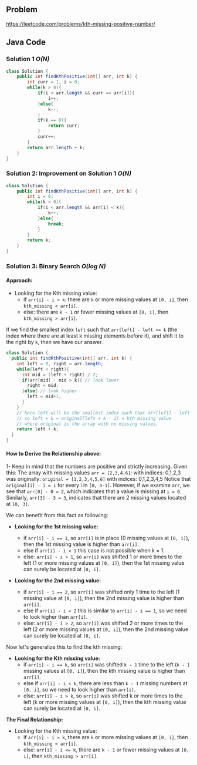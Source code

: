 ## Problem
https://leetcode.com/problems/kth-missing-positive-number/

## Java Code
### Solution 1 _O(N)_
```java
class Solution {
    public int findKthPositive(int[] arr, int k) {
        int curr = 1, i = 0;
        while(k > 0){
            if(i < arr.length && curr == arr[i]){
                i++;
            }else{
                k--;
            }
            if(k == 0){
                return curr;
            }
            curr++;
        }
        return arr.length + k;
    }
}
```
### Solution 2: Improvement on Solution 1 _O(N)_
```java
class Solution {
    public int findKthPositive(int[] arr, int k) {
        int i = 0;
        while(k > 0){
            if(i < arr.length && arr[i] < k){
                k++;
            }else{
                break;
            }
        }
        return k;
    }
}
```
### Solution 3: Binary Search _O(log N)_
#### Approach:
* Looking for the Kth missing value:
  * if `arr[i] - i > k`: there are `k` or more missing values at `[0, i]`, then `kth_missing < arr[i]`.
  * else: there are `k - 1` or fewer missing values at `[0, i]`, then `kth_missing > arr[i]`.

If we find the smallest index `left` such that `arr[left] - left >= k` (the index where there are at least k missing elements before it), and shift it to the right by `k`, then we have our answer.

```java
class Solution {
  public int findKthPositive(int[] arr, int k) {
    int left = 0, right = arr.length;
    while(left < right){
      int mid = (left + right) / 2;
      if(arr[mid] - mid > k){ // look lower
        right = mid;
      }else{ // look higher
        left = mid+1;
      }
    }
    // here left will be the smallest index such that arr[left] - left >= k.
    // so left + k = original[left + k - 1] = kth missing value
    // where original is the array with no missing values.
    return left + k;
  }
}
```
#### How to Derive the Relationship above:
1- Keep in mind that the numbers are positive and strictly increasing. Given this:
The array with missing values `arr = [2,3,4,6]`: with indices: 0,1,2,3 was originally: `original = [1,2,3,4,5,6]` with indices: 0,1,2,3,4,5
Notice that `original[i] - i = 1` for every i in `[0, n-1]`. However, if we examine `arr`, we see that `arr[0] - 0 = 2`, which indicates that a value is missing at `i = 0`. Similarly, `arr[3] - 3 = 3`, indicates that there are 2 missing values located at `[0, 3]`.

We can benefit from this fact as following:
* **Looking for the 1st missing value:**
  * if `arr[i] - i == 1`, so `arr[i]` is in place (0 missing values at `[0, i]`), then the 1st missing value is higher than `arr[i]`.
  * else if `arr[i] - i < 1` this case is not possible when k = 1.
  * else: `arr[i] - i > 1`, so `arr[i]` was shifted 1 or more times to the left (1 or more missing values at `[0, i]`), then the 1st missing value can surely be located at `[0, i]`.

* **Looking for the 2nd missing value:**
  * if `arr[i] - i == 2`, so `arr[i]` was shifted only 1 time to the left (1 missing value at `[0, i]`), then the 2nd missing value is higher than `arr[i]`.
  * else if `arr[i] - i < 2` this is similar to `arr[i] - i == 1`, so we need to look higher than `arr[i]`.
  * else: `arr[i] - i > 2`, so `arr[i]` was shifted 2 or more times to the left (2 or more missing values at `[0, i]`), then the 2nd missing value can surely be located at `[0, i]`.

Now let's generalize this to find the kth missing:
* **Looking for the Kth missing value:**
  * if `arr[i] - i == k`, so `arr[i]` was shifted `k - 1` time to the left (`k - 1` missing values at `[0, i]`), then the kth missing value is higher than `arr[i]`.
  * else if `arr[i] - i < k`, there are less than `k - 1` missing numbers at `[0, i]`, so we need to look higher than `arr[i]`.
  * else: `arr[i] - i > k`, so `arr[i]` was shifted k or more times to the left (k or more missing values at `[0, i]`), then the kth missing value can surely be located at `[0, i]`.

**The Final Relationship:**
* Looking for the Kth missing value:
  * if `arr[i] - i > k`, there are `k` or more missing values at `[0, i]`, then `kth_missing < arr[i]`.
  * else: `arr[i] - i <= k`, there are `k - 1` or fewer missing values at `[0, i]`, then `kth_missing > arr[i]`.

